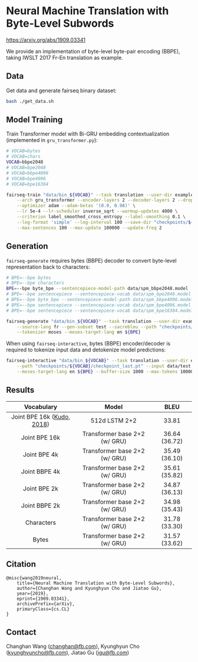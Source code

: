 # Neural Machine Translation with Byte-Level Subwords

https://arxiv.org/abs/1909.03341

We provide an implementation of byte-level byte-pair encoding (BBPE), taking IWSLT 2017 Fr-En translation as
example.

## Data
Get data and generate fairseq binary dataset:
```bash
bash ./get_data.sh
```

## Model Training
Train Transformer model with Bi-GRU embedding contextualization (implemented in `gru_transformer.py`):
```bash
# VOCAB=bytes
# VOCAB=chars
VOCAB=bbpe2048
# VOCAB=bpe2048
# VOCAB=bbpe4096
# VOCAB=bpe4096
# VOCAB=bpe16384
```
```bash
fairseq-train "data/bin_${VOCAB}" --task translation --user-dir examples/byte_level_bpe/gru_transformer \
    --arch gru_transformer --encoder-layers 2 --decoder-layers 2 --dropout 0.3 --share-all-embeddings \
    --optimizer adam --adam-betas '(0.9, 0.98)' \
    --lr 5e-4 --lr-scheduler inverse_sqrt --warmup-updates 4000 \
    --criterion label_smoothed_cross_entropy --label-smoothing 0.1 \
    --log-format 'simple' --log-interval 100 --save-dir "checkpoints/${VOCAB}" \
    --max-sentences 100 --max-update 100000 --update-freq 2
```

## Generation
`fairseq-generate` requires bytes (BBPE) decoder to convert byte-level representation back to characters:
```bash
# BPE=--bpe bytes
# BPE=--bpe characters
BPE=--bpe byte_bpe --sentencepiece-model-path data/spm_bbpe2048.model
# BPE=--bpe sentencepiece --sentencepiece-vocab data/spm_bpe2048.model
# BPE=--bpe byte_bpe --sentencepiece-model-path data/spm_bbpe4096.model
# BPE=--bpe sentencepiece --sentencepiece-vocab data/spm_bpe4096.model
# BPE=--bpe sentencepiece --sentencepiece-vocab data/spm_bpe16384.model
```

```bash
fairseq-generate "data/bin_${VOCAB}" --task translation --user-dir examples/byte_level_bpe/gru_transformer \
    --source-lang fr --gen-subset test --sacrebleu --path "checkpoints/${VOCAB}/checkpoint_last.pt" \
    --tokenizer moses --moses-target-lang en ${BPE}
```
When using `fairseq-interactive`, bytes (BBPE) encoder/decoder is required to tokenize input data and detokenize model predictions:
```bash
fairseq-interactive "data/bin_${VOCAB}" --task translation --user-dir examples/byte_level_bpe/gru_transformer \
    --path "checkpoints/${VOCAB}/checkpoint_last.pt" --input data/test.fr --tokenizer moses --moses-source-lang fr \
    --moses-target-lang en ${BPE} --buffer-size 1000 --max-tokens 10000
```

## Results
| Vocabulary    | Model  | BLEU |
|:-------------:|:-------------:|:-------------:|
| Joint BPE 16k ([Kudo, 2018](https://arxiv.org/abs/1804.10959)) | 512d LSTM 2+2 | 33.81 |
| Joint BPE 16k | Transformer base 2+2 (w/ GRU) | 36.64 (36.72) |
| Joint BPE 4k | Transformer base 2+2 (w/ GRU) | 35.49 (36.10) |
| Joint BBPE 4k | Transformer base 2+2 (w/ GRU) | 35.61 (35.82) |
| Joint BPE 2k | Transformer base 2+2 (w/ GRU) | 34.87 (36.13) |
| Joint BBPE 2k | Transformer base 2+2 (w/ GRU) | 34.98 (35.43) |
| Characters | Transformer base 2+2 (w/ GRU) | 31.78 (33.30) |
| Bytes | Transformer base 2+2 (w/ GRU) | 31.57 (33.62) |


## Citation
```
@misc{wang2019neural,
    title={Neural Machine Translation with Byte-Level Subwords},
    author={Changhan Wang and Kyunghyun Cho and Jiatao Gu},
    year={2019},
    eprint={1909.03341},
    archivePrefix={arXiv},
    primaryClass={cs.CL}
}
```


## Contact
Changhan Wang ([changhan@fb.com](mailto:changhan@fb.com)),
Kyunghyun Cho ([kyunghyuncho@fb.com](mailto:kyunghyuncho@fb.com)),
Jiatao Gu ([jgu@fb.com](mailto:jgu@fb.com))
